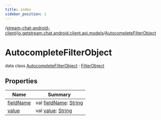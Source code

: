 ```yaml
---
title: index
sidebar_position: 1
---
```

/[stream-chat-android-client](../../index.md)/[io.getstream.chat.android.client.api.models](../index.md)/[AutocompleteFilterObject](index.md)  
  
  
  
# AutocompleteFilterObject  
data class [AutocompleteFilterObject](index.md) : [FilterObject](../FilterObject/index.md)  
  
## Properties  
  
|  Name |  Summary | 
|---|---|
| <a name="io.getstream.chat.android.client.api.models/AutocompleteFilterObject/fieldName/#/PointingToDeclaration/"></a>[fieldName](fieldName.md)| <a name="io.getstream.chat.android.client.api.models/AutocompleteFilterObject/fieldName/#/PointingToDeclaration/"></a>val [fieldName](fieldName.md): [String](https://kotlinlang.org/api/latest/jvm/stdlib/kotlin/-string/index.html)|
| <a name="io.getstream.chat.android.client.api.models/AutocompleteFilterObject/value/#/PointingToDeclaration/"></a>[value](value.md)| <a name="io.getstream.chat.android.client.api.models/AutocompleteFilterObject/value/#/PointingToDeclaration/"></a>val [value](value.md): [String](https://kotlinlang.org/api/latest/jvm/stdlib/kotlin/-string/index.html)|


